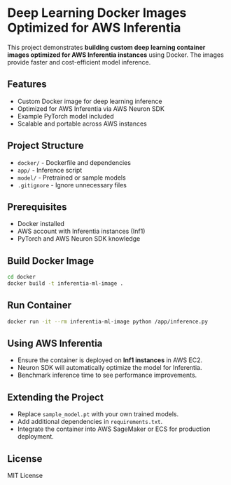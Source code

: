 # Deep Learning Docker Images Optimized for AWS Inferentia

This project demonstrates **building custom deep learning container images optimized for AWS Inferentia instances** using Docker. The images provide faster and cost-efficient model inference.

## Features

- Custom Docker image for deep learning inference
- Optimized for AWS Inferentia via AWS Neuron SDK
- Example PyTorch model included
- Scalable and portable across AWS instances

## Project Structure

- `docker/` - Dockerfile and dependencies
- `app/` - Inference script
- `model/` - Pretrained or sample models
- `.gitignore` - Ignore unnecessary files

## Prerequisites

- Docker installed
- AWS account with Inferentia instances (Inf1)
- PyTorch and AWS Neuron SDK knowledge

## Build Docker Image

```bash
cd docker
docker build -t inferentia-ml-image .
```

## Run Container

```bash
docker run -it --rm inferentia-ml-image python /app/inference.py
```

## Using AWS Inferentia

- Ensure the container is deployed on **Inf1 instances** in AWS EC2.
- Neuron SDK will automatically optimize the model for Inferentia.
- Benchmark inference time to see performance improvements.

## Extending the Project

- Replace `sample_model.pt` with your own trained models.
- Add additional dependencies in `requirements.txt`.
- Integrate the container into AWS SageMaker or ECS for production deployment.

## License

MIT License
